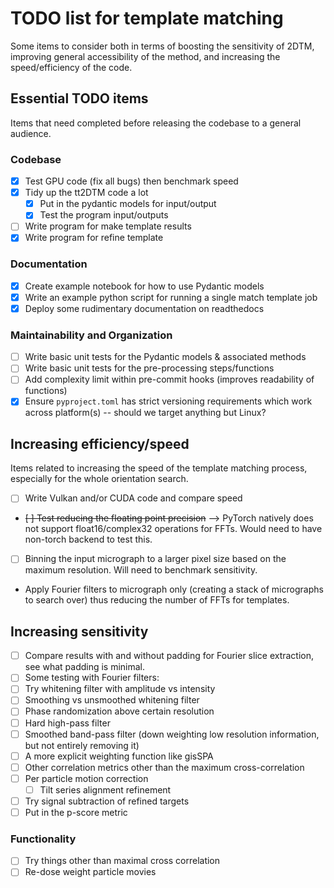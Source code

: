 # TODO list for template matching

Some items to consider both in terms of boosting the sensitivity of 2DTM, improving general accessibility of the method, and increasing the speed/efficiency of the code.

## Essential TODO items

Items that need completed before releasing the codebase to a general audience.

### Codebase
- [x] Test GPU code (fix all bugs) then benchmark speed
- [x] Tidy up the tt2DTM code a lot
  - [x] Put in the pydantic models for input/output
  - [x] Test the program input/outputs
- [ ] Write program for make template results
- [x] Write program for refine template

### Documentation
 - [x] Create example notebook for how to use Pydantic models
 - [x] Write an example python script for running a single match template job
 - [x] Deploy some rudimentary documentation on readthedocs

### Maintainability and Organization
 - [ ] Write basic unit tests for the Pydantic models & associated methods
 - [ ] Write basic unit tests for the pre-processing steps/functions
 - [ ] Add complexity limit within pre-commit hooks (improves readability of functions)
 - [x] Ensure `pyproject.toml` has strict versioning requirements which work across platform(s) -- should we target anything but Linux?

## Increasing efficiency/speed

 Items related to increasing the speed of the template matching process, especially for the whole orientation search.
 - [ ] Write Vulkan and/or CUDA code and compare speed 
- ~~[ ] Test reducing the floating point precision~~ --> PyTorch natively does not support float16/complex32 operations for FFTs. Would need to have non-torch backend to test this.
 - [ ] Binning the input micrograph to a larger pixel size based on the maximum resolution. Will need to benchmark sensitivity.
 - Apply Fourier filters to micrograph only (creating a stack of micrographs to search over) thus reducing the number of FFTs for templates.

## Increasing sensitivity
 - [ ] Compare results with and without padding for Fourier slice extraction, see what padding is minimal.
 - [ ] Some testing with Fourier filters:
  - [ ] Try whitening filter with amplitude vs intensity
  - [ ] Smoothing vs unsmoothed whitening filter
  - [ ] Phase randomization above certain resolution
  - [ ] Hard high-pass filter
  - [ ] Smoothed band-pass filter (down weighting low resolution information, but not entirely removing it)
  - [ ] A more explicit weighting function like gisSPA
- [ ] Other correlation metrics other than the maximum cross-correlation
- [ ] Per particle motion correction 
  - [ ] Tilt series alignment refinement
- [ ] Try signal subtraction of refined targets
- [ ] Put in the p-score metric

### Functionality
- [ ] Try things other than maximal cross correlation
- [ ] Re-dose weight particle movies
